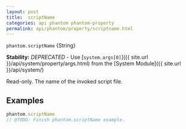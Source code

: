 ```yaml
---
layout: post
title:  scriptName
categories: api phantom phantom-property
permalink: api/phantom/property/scriptname.html
---
```


`phantom.scriptName` {String}

**Stability:** _DEPRECATED_ - Use [`system.args[0]`]({{ site.url }}/api/system/property/args.html) from the [System Module]({{ site.url }}/api/system/)

Read-only. The name of the invoked script file.

## Examples

```javascript
phantom.scriptName
// @TODO: Finish phantom.scriptName example.
```

